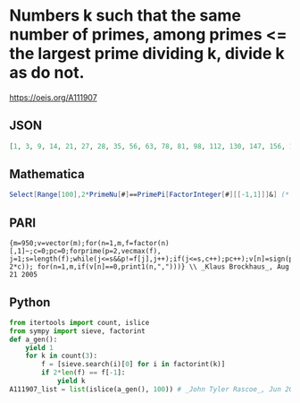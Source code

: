 # Numbers k such that the same number of primes, among primes <\= the largest prime dividing k, divide k as do not\.
https://oeis.org/A111907
## JSON
```JSON
[1, 3, 9, 14, 21, 27, 28, 35, 56, 63, 78, 81, 98, 112, 130, 147, 156, 175, 182, 189, 195, 196, 224, 234, 243, 245, 260, 273, 286, 312, 364, 392, 429, 441, 448, 455, 468, 520, 567, 570, 572, 585, 624, 650, 686, 702, 715, 728, 729, 784, 798, 819, 875, 896, 936]
```
## Mathematica
```Mathematica
Select[Range[100],2*PrimeNu[#]==PrimePi[FactorInteger[#][[-1,1]]]&] (* _Gus Wiseman_, Mar 19 2023 *)
```
## PARI
```PARI
{m=950;v=vector(m);for(n=1,m,f=factor(n)[,1]~;c=0;pc=0;forprime(p=2,vecmax(f), j=1;s=length(f);while(j<=s&&p!=f[j],j++);if(j<=s,c++);pc++);v[n]=sign(pc-2*c)); for(n=1,m,if(v[n]==0,print1(n,",")))} \\ _Klaus Brockhaus_, Aug 21 2005
```
## Python
```Python
from itertools import count, islice
from sympy import sieve, factorint
def a_gen():
    yield 1
    for k in count(3):
        f = [sieve.search(i)[0] for i in factorint(k)]
        if 2*len(f) == f[-1]:
            yield k
A111907_list = list(islice(a_gen(), 100)) # _John Tyler Rascoe_, Jun 20 2024
```
